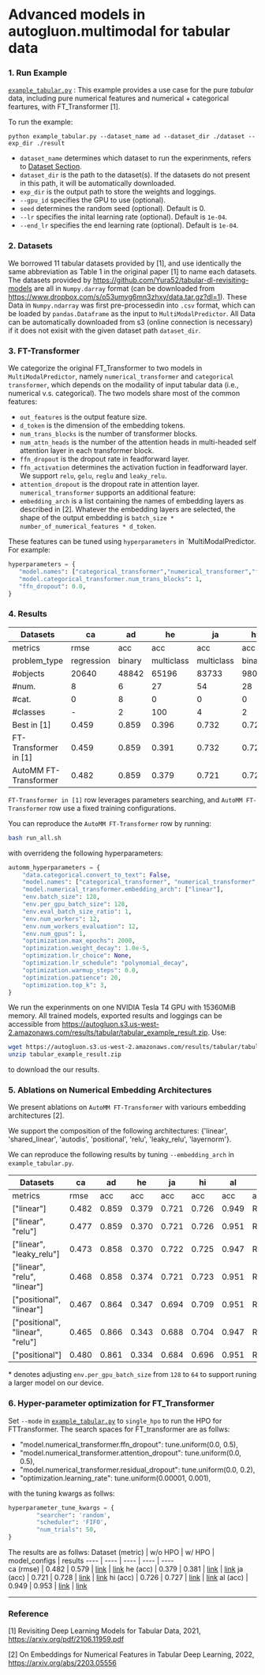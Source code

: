 # Advanced models in autogluon.multimodal for tabular data


### 1. Run Example
[`example_tabular.py`](./example_tabular.py) : This example provides a use case for the pure *tabular* data, including pure numerical features and numerical + categorical feartures, with FT_Transformer [1].

To run the example: 

```python example_tabular.py --dataset_name ad --dataset_dir ./dataset --exp_dir ./result```
   - `dataset_name` determines which dataset to run the experinments, refers to [Dataset Section](###2.-Datasets).
   - `dataset_dir` is the path to the dataset(s). If the datasets do not present in this path, it will be automatically downloaded.
   - `exp_dir` is the output path to store the weights and loggings. 
   - `--gpu_id` specifies the GPU to use (optional).
   - `seed` determines the random seed (optional). Default is 0.
   - `--lr` specifies the inital learning rate (optional). Default is `1e-04`.
   - `--end_lr` specifies the end learning rate (optional). Default is `1e-04`.


### 2. Datasets
We borrowed 11 tabular datasets provided by [1], and use identically the same abbreviation as Table 1 in the original paper [1] to name each datasets. 
The datasets provided by https://github.com/Yura52/tabular-dl-revisiting-models are all in  `Numpy.darray` format (can be downloaded from https://www.dropbox.com/s/o53umyg6mn3zhxy/data.tar.gz?dl=1). 
These Data in `Numpy.ndarray` was first pre-processedin into `.csv` format, which can be loaded by `pandas.Dataframe` as the input to `MultiModalPredictor`. 
All Data can be automatically downloaded from s3 (online connection is necessary) if it does not exisit with the given dataset path `dataset_dir`. 


### 3. FT-Transformer
We categorize the original FT_Transformer to two models in `MultiModalPredictor`, namely `numerical_transformer` and `categorical transformer`, which depends on the modaility of input tabular data (i.e., numerical v.s. categorical). The two models share most of the common features:
   - `out_features` is the output feature size.
   - `d_token` is the dimension of the embedding tokens.
   - `num_trans_blocks` is the number of transformer blocks.
   - `num_attn_heads` is the number of the attention heads in multi-headed self attention layer in each transformer block.
   - `ffn_dropout` is the dropout rate in feadforward layer.
   - `ffn_activation` determines the activation fuction in feadforward layer. We support `relu`, `gelu`, `reglu` and `leaky_relu`.
   - `attention_dropout` is the dropout rate in attention layer.
`numerical_transformer` supports an additional feature:
   - `embedding_arch` is a list containing the names of embedding layers as described in [2]. Whatever the embedding layers are selected, the shape of the output embedding is `batch_size * number_of_numerical_features * d_token`.
  
These features can be tuned using `hyperparameters` in `MultiModalPredictor. For example: 
```python
hyperparameters = {
   "model.names": ["categorical_transformer","numerical_transformer","fusion_transformer"],
   "model.categorical_transformer.num_trans_blocks": 1,
   "ffn_dropout": 0.0,
}
```


### 4. Results

Datasets | ca | ad | he | ja | hi | al | ep | ye | co | ya | mi 
----  | ----  | ----  | ----  | ----  | ----  | ----  | ----  | ----  | ----  | ----  | ----  
metrics | rmse | acc | acc | acc | acc | acc | acc | rmse | acc | rmse | rmse
problem_type | regression | binary | multiclass | multiclass | binary | multiclass | binary | regression | multiclass | regression | regression
#objects | 20640 | 48842 | 65196 | 83733 | 98050 | 108000 | 500000 | 515345 | 581012 | 709877 | 1200192
#num. | 8 | 6 | 27 | 54 | 28 | 128 | 2000 | 90 | 54 | 699 | 136
#cat. | 0 | 8 | 0 | 0 | 0 | 0 | 0 | 0 | 0 | 0 | 0
#classes | - | 2 | 100 | 4 | 2 | 1000 | 2 | - | 7 | - | -
Best in [1] | 0.459 | 0.859 | 0.396 | 0.732 | 0.729 | 0.963 | 0.8982 | 8.794 | 0.970 | 0.753 | 0.745
FT-Transformer in [1] | 0.459 | 0.859 | 0.391 | 0.732 | 0.729 | 0.960 | 0.8982 | 8.855 | 0.970 | 0.756 | 0.746
AutoMM FT-Transformer | 0.482 | 0.859 | 0.379 | 0.721 | 0.726 | 0.949 | RuntimeError | 8.891 | 0.963 | 0.769 | 0.761

`FT-Transformer in [1]` row leverages parameters searching, and `AutoMM FT-Transformer` row use a fixed training configurations.

You can reproduce the `AutoMM FT-Transformer` row by running:
```bash
bash run_all.sh
```
with overrideng the following hyperparameters:
```python
automm_hyperparameters = {
    "data.categorical.convert_to_text": False,
    "model.names": ["categorical_transformer", "numerical_transformer", "fusion_transformer"],
    "model.numerical_transformer.embedding_arch": ["linear"],
    "env.batch_size": 128,
    "env.per_gpu_batch_size": 128,
    "env.eval_batch_size_ratio": 1,
    "env.num_workers": 12,
    "env.num_workers_evaluation": 12,
    "env.num_gpus": 1,
    "optimization.max_epochs": 2000,
    "optimization.weight_decay": 1.0e-5,
    "optimization.lr_choice": None,
    "optimization.lr_schedule": "polynomial_decay",
    "optimization.warmup_steps": 0.0,
    "optimization.patience": 20,
    "optimization.top_k": 3,
}
```

We run the experinments on one NVIDIA Tesla T4 GPU with 15360MiB memory.
All trained models, exported results and loggings can be accessible from https://autogluon.s3.us-west-2.amazonaws.com/results/tabular/tabular_example_result.zip.
Use:
```bash
wget https://autogluon.s3.us-west-2.amazonaws.com/results/tabular/tabular_example_result.zip
unzip tabular_example_result.zip
```
to download the our results.


### 5. Ablations on Numerical Embedding Architectures

We present ablations on `AutoMM FT-Transformer` with variours embedding architectures [2].

We support the composition of the following architectures: {'linear', 'shared_linear', 'autodis', 'positional', 'relu', 'leaky_relu', 'layernorm'}.

We can reproduce the following results by tuning `--embedding_arch` in `example_tabular.py`.

Datasets | ca | ad | he | ja | hi | al | ep | ye | co | ya | mi | Results
----  | ----  | ----  | ----  | ----  | ----  | ----  | ----  | ----  | ----  | ----  | ----  | ----
metrics | rmse | acc | acc | acc | acc | acc | acc | rmse | acc | rmse | rmse
["linear"] | 0.482 | 0.859 | 0.379 | 0.721 | 0.726 | 0.949 | RuntimeError | 8.891 | 0.963 | 0.769 | 0.761 | [link](https://autogluon.s3.us-west-2.amazonaws.com/results/tabular/tabular_example_result.zip)
["linear", "relu"] | 0.477 | 0.859 | 0.370 | 0.721 | 0.726 | 0.951 | RuntimeError | 8.953 | 0.967 | 0.772 | 0.757 | [link](https://autogluon.s3.us-west-2.amazonaws.com/results/tabular/tabular_example_result2.zip)
["linear", "leaky_relu"] | 0.473 | 0.858 | 0.370 | 0.722 | 0.725 | 0.947 | RuntimeError | 8.915 | 0.965 | 0.771 | 0.776 | [link](https://autogluon.s3.us-west-2.amazonaws.com/results/tabular/tabular_example_result3.zip)
["linear", "relu", "linear"] | 0.468 | 0.858 | 0.374 | 0.721 | 0.723 | 0.951 | RuntimeError | 8.941 | 0.965 | 0.769\* | 0.770 | [link](https://autogluon.s3.us-west-2.amazonaws.com/results/tabular/tabular_example_result4.zip)
["positional", "linear"] | 0.467 | 0.864 | 0.347 | 0.694 | 0.709 | 0.951 | RuntimeError | 9.120 | 0.967 | 0.773\* | 0.761 | [link](https://autogluon.s3.us-west-2.amazonaws.com/results/tabular/tabular_example_result5.zip)
["positional", "linear", "relu"] | 0.465 | 0.866 | 0.343 | 0.688 | 0.704 | 0.947 | RuntimeError | 9.131 | 0.967 | 0.774\* | 0.760 | [link](https://autogluon.s3.us-west-2.amazonaws.com/results/tabular/tabular_example_result6.zip)
["positional"] | 0.480 | 0.861 | 0.334 | 0.684 | 0.696 | 0.951 | RuntimeError | 9.189 | 0.967 | 0.774 | 0.765 | [link](https://autogluon.s3.us-west-2.amazonaws.com/results/tabular/tabular_example_result7.zip)

\* denotes adjusting `env.per_gpu_batch_size` from `128` to `64` to support runing a larger model on our device.

### 6. Hyper-parameter optimization for FT_Transformer
Set `--mode` in [`example_tabular.py`](./example_tabular.py) to `single_hpo` to run the HPO for FTTransformer. 
The search spaces for FT_transformer are as follws:
- "model.numerical_transformer.ffn_dropout": tune.uniform(0.0, 0.5), 
- "model.numerical_transformer.attention_dropout": tune.uniform(0.0, 0.5),
- "model.numerical_transformer.residual_dropout": tune.uniform(0.0, 0.2),
- "optimization.learning_rate": tune.uniform(0.00001, 0.001),

with the tuning kwargs as follws:
```python
hyperparameter_tune_kwargs = {
        "searcher": 'random',
        "scheduler": 'FIFO',
        "num_trials": 50,
}
```

The results are as follws:
Dataset (metric) | w/o HPO | w/ HPO | model_configs | results 
----  | ----  | ----  | ----  | ----  
ca (rmse) | 0.482 | 0.579 | [link](https://autogluon.s3.us-west-2.amazonaws.com/results/tabular/hpo/ca_hpo_config.yaml) | [link](https://autogluon.s3.us-west-2.amazonaws.com/results/tabular/hpo/ca_hpo_result.zip)
he (acc) | 0.379 | 0.381 | [link](https://autogluon.s3.us-west-2.amazonaws.com/results/tabular/hpo/he_hpo_config.yaml) | [link](https://autogluon.s3.us-west-2.amazonaws.com/results/tabular/hpo/he_hpo_result.zip)
ja (acc) | 0.721 | 0.728 | [link](https://autogluon.s3.us-west-2.amazonaws.com/results/tabular/hpo/ja_hpo_config.yaml) | [link](https://autogluon.s3.us-west-2.amazonaws.com/results/tabular/hpo/ja_hpo_result.zip)
hi (acc) | 0.726 | 0.727 | [link](https://autogluon.s3.us-west-2.amazonaws.com/results/tabular/hpo/hi_hpo_config.yaml) | [link](https://autogluon.s3.us-west-2.amazonaws.com/results/tabular/hpo/hi_hpo_result.zip)
al (acc) | 0.949 | 0.953 | [link](https://autogluon.s3.us-west-2.amazonaws.com/results/tabular/hpo/al_hpo_config.yaml) | [link](https://autogluon.s3.us-west-2.amazonaws.com/results/tabular/hpo/al_hpo_result.zip)

---

### Reference
[1] Revisiting Deep Learning Models for Tabular Data, 2021, https://arxiv.org/pdf/2106.11959.pdf

[2] On Embeddings for Numerical Features in Tabular Deep Learning, 2022, https://arxiv.org/abs/2203.05556
